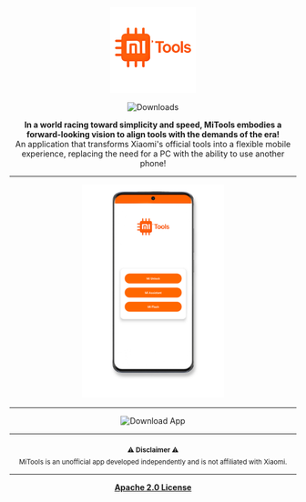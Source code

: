 <p align="center">
  <img src="MiTools/src/main/res/drawable/app_logo.png" alt="MiTools Logo" width="150"/>
</p>

<div align="center">
  <img src="https://img.shields.io/github/downloads/offici5l/MiTools/total?label=Tools&logo=xiaomi&color=FF6700" alt="Downloads">
</div>

<p align="center">
  <strong>In a world racing toward simplicity and speed, MiTools embodies a forward-looking vision to align tools with the demands of the era!</strong><br>
  An application that transforms Xiaomi's official tools into a flexible mobile experience, replacing the need for a PC with the ability to use another phone!
</p>

---

<p align="center">
  <img src="screen.png" alt="MiTools Screenshot" width="250"/>
</p>

---

<p align="center">
  <a href="https://github.com/offici5l/MiTools/releases" style="text-decoration:none;">
    <img src="https://img.shields.io/badge/Download%20App-FF6700?style=flat&logo=android&logoColor=white" alt="Download App" width="180"/>
  </a>
</p>

---


<p align="center">
  <strong><sub>⚠️ Disclaimer ⚠️</sub></strong><br>
  <sub>MiTools is an unofficial app developed independently and is not affiliated with Xiaomi.</sub>
</p>


---

<p align="center">
  <b><a href="LICENSE">Apache 2.0 License</a></b>
</p>